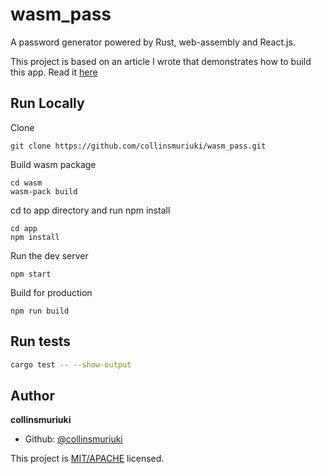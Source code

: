 # wasm_pass

A password generator powered by Rust, web-assembly and React.js.

This project is based on an article I wrote that demonstrates how to build this app. Read it [here](https://collinsmuriuki.xyz/wasm-tutorial/)

## Run Locally

Clone

```shell
git clone https://github.com/collinsmuriuki/wasm_pass.git
```

Build wasm package

```shell
cd wasm
wasm-pack build
```

cd to app directory and run npm install

```shell
cd app
npm install
```

Run the dev server

```shell
npm start
```

Build for production

```shell
npm run build
```

## Run tests

```sh
cargo test -- --show-output
```

## Author

**collinsmuriuki**

-   Github: [@collinsmuriuki](https://github.com/collinsmuriuki)

This project is [MIT/APACHE](LICENSE_MIT) licensed.
